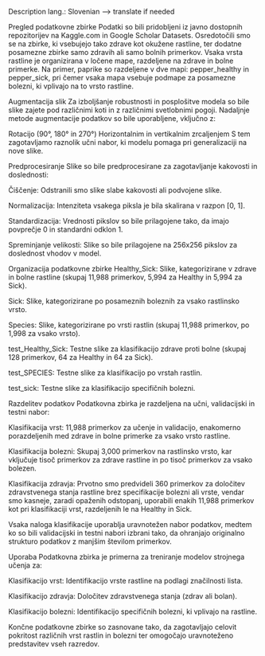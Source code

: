 Description lang.: Slovenian --> translate if needed

Pregled podatkovne zbirke
Podatki so bili pridobljeni iz javno dostopnih repozitorijev na Kaggle.com in Google Scholar Datasets. Osredotočili smo se na zbirke, ki vsebujejo tako zdrave kot okužene rastline, ter dodatne posamezne zbirke samo zdravih ali samo bolnih primerkov. Vsaka vrsta rastline je organizirana v ločene mape, razdeljene na zdrave in bolne primerke. Na primer, paprike so razdeljene v dve mapi: pepper_healthy in pepper_sick, pri čemer vsaka mapa vsebuje podmape za posamezne bolezni, ki vplivajo na to vrsto rastline.

Augmentacija slik
Za izboljšanje robustnosti in posplošitve modela so bile slike zajete pod različnimi koti in z različnimi svetlobnimi pogoji. Nadaljnje metode augmentacije podatkov so bile uporabljene, vključno z:

Rotacijo (90°, 180° in 270°)
Horizontalnim in vertikalnim zrcaljenjem
S tem zagotavljamo raznolik učni nabor, ki modelu pomaga pri generalizaciji na nove slike.

Predprocesiranje
Slike so bile predprocesirane za zagotavljanje kakovosti in doslednosti:

Čiščenje: Odstranili smo slike slabe kakovosti ali podvojene slike.

Normalizacija: Intenziteta vsakega piksla je bila skalirana v razpon [0, 1].

Standardizacija: Vrednosti pikslov so bile prilagojene tako, da imajo povprečje 0 in standardni odklon 1.

Spreminjanje velikosti: Slike so bile prilagojene na 256x256 pikslov za doslednost vhodov v model.

Organizacija podatkovne zbirke
Healthy_Sick: Slike, kategorizirane v zdrave in bolne rastline (skupaj 11,988 primerkov, 5,994 za Healthy in 5,994 za Sick).

Sick: Slike, kategorizirane po posameznih boleznih za vsako rastlinsko vrsto.

Species: Slike, kategorizirane po vrsti rastlin (skupaj 11,988 primerkov, po 1,998 za vsako vrsto).

test_Healthy_Sick: Testne slike za klasifikacijo zdrave proti bolne (skupaj 128 primerkov, 64 za Healthy in 64 za Sick).

test_SPECIES: Testne slike za klasifikacijo po vrstah rastlin.

test_sick: Testne slike za klasifikacijo specifičnih bolezni.

Razdelitev podatkov
Podatkovna zbirka je razdeljena na učni, validacijski in testni nabor:

Klasifikacija vrst: 11,988 primerkov za učenje in validacijo, enakomerno porazdeljenih med zdrave in bolne primerke za vsako vrsto rastline.

Klasifikacija bolezni: Skupaj 3,000 primerkov na rastlinsko vrsto, kar vključuje tisoč primerkov za zdrave rastline in po tisoč primerkov za vsako bolezen.

Klasifikacija zdravja: Prvotno smo predvideli 360 primerkov za določitev zdravstvenega stanja rastline brez specifikacije bolezni ali vrste, vendar smo kasneje, zaradi opaženih odstopanj, uporabili enakih 11,988 primerkov kot pri klasifikaciji vrst, razdeljenih le na Healthy in Sick.

Vsaka naloga klasifikacije uporablja uravnotežen nabor podatkov, medtem ko so bili validacijski in testni nabori izbrani tako, da ohranjajo originalno strukturo podatkov z manjšim številom primerkov.

Uporaba
Podatkovna zbirka je primerna za treniranje modelov strojnega učenja za:

Klasifikacijo vrst: Identifikacijo vrste rastline na podlagi značilnosti lista.

Klasifikacijo zdravja: Določitev zdravstvenega stanja (zdrav ali bolan).

Klasifikacijo bolezni: Identifikacijo specifičnih bolezni, ki vplivajo na rastline.

Končne podatkovne zbirke so zasnovane tako, da zagotavljajo celovit pokritost različnih vrst rastlin in bolezni ter omogočajo uravnoteženo predstavitev vseh razredov.
